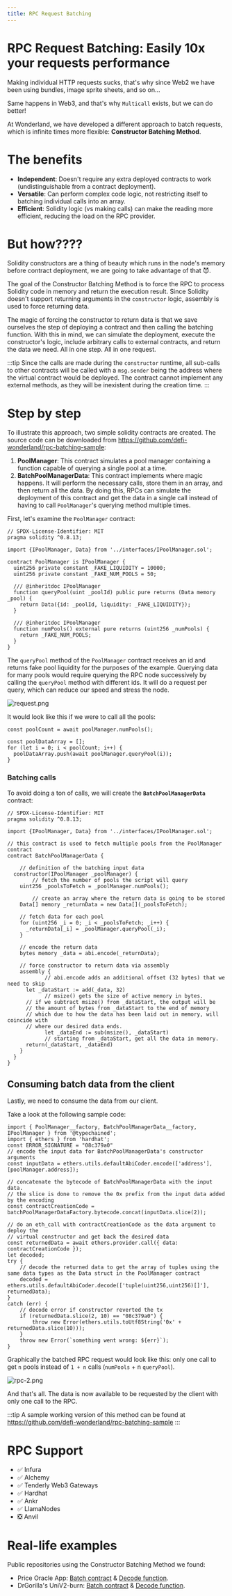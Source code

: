 ```yaml
---
title: RPC Request Batching
---
```

# RPC Request Batching: Easily 10x your requests performance

Making individual HTTP requests sucks, that's why since Web2 we have been using bundles, image sprite sheets, and so on…

Same happens in Web3, and that's why `Multicall` exists, but we can do better!

At Wonderland, we have developed a different approach to batch requests, which is infinite times more flexible: **Constructor Batching Method**.

# The benefits

- **Independent**: Doesn't require any extra deployed contracts to work (undistinguishable from a contract deployment).
- **Versatile**: Can perform complex code logic, not restricting itself to batching individual calls into an array.
- **Efficient**: Solidity logic (vs making calls) can make the reading more efficient, reducing the load on the RPC provider.

# But how????

Solidity constructors are a thing of beauty which runs in the node's memory before contract deployment, we are going to take advantage of that 😈.

The goal of the Constructor Batching Method is to force the RPC to process Solidity code in memory and return the execution result. Since Solidity doesn't support returning arguments in the `constructor` logic, assembly is used to force returning data.

The magic of forcing the constructor to return data is that we save ourselves the step of deploying a contract and then calling the batching function. With this in mind, we can simulate the deployment, execute the constructor's logic, include arbitrary calls to external contracts, and return the data we need. All in one step. All in one request.

:::tip
Since the calls are made during the `constructor` runtime, all sub-calls to other contracts will be called with a `msg.sender` being the address where the virtual contract would be deployed. The contract cannot implement any external methods, as they will be inexistent during the creation time.
:::

# Step by step

To illustrate this approach, two simple solidity contracts are created. The source code can be downloaded from https://github.com/defi-wonderland/rpc-batching-sample:

1. **PoolManager**: This contract simulates a pool manager containing a function capable of querying a single pool at a time.
2. **BatchPoolManagerData**: This contract implements where magic happens. It will perform the necessary calls, store them in an array, and then return all the data. By doing this, RPCs can simulate the deployment of this contract and get the data in a single call instead of having to call `PoolManager`'s querying method multiple times. 

First, let's examine the `PoolManager` contract:

```solidity
// SPDX-License-Identifier: MIT
pragma solidity ^0.8.13;

import {IPoolManager, Data} from '../interfaces/IPoolManager.sol';

contract PoolManager is IPoolManager {
  uint256 private constant _FAKE_LIQUIDITY = 10000;
  uint256 private constant _FAKE_NUM_POOLS = 50;

  /// @inheritdoc IPoolManager
  function queryPool(uint _poolId) public pure returns (Data memory _pool) {
    return Data({id: _poolId, liquidity: _FAKE_LIQUIDITY});
  }

  /// @inheritdoc IPoolManager
  function numPools() external pure returns (uint256 _numPools) {
    return _FAKE_NUM_POOLS;
  }
}
```

The `queryPool` method of the `PoolManager` contract receives an id and returns fake pool liquidity for the purposes of the example. Querying data for many pools would require querying the RPC node successively by calling the `queryPool` method with different ids. It will do a request per query, which can reduce our speed and stress the node.

![request.png](/img/rpc-batching-1.png)

It would look like this if we were to call all the pools:

```tsx
const poolCount = await poolManager.numPools();

const poolDataArray = [];
for (let i = 0; i < poolCount; i++) {
  poolDataArray.push(await poolManager.queryPool(i));
}
```

### Batching calls

To avoid doing a ton of calls, we will create the **`BatchPoolManagerData`** contract:

```solidity
// SPDX-License-Identifier: MIT
pragma solidity ^0.8.13;

import {IPoolManager, Data} from '../interfaces/IPoolManager.sol';

// this contract is used to fetch multiple pools from the PoolManager contract
contract BatchPoolManagerData {

	// definition of the batching input data
  constructor(IPoolManager _poolManager) {
		// fetch the number of pools the script will query
    uint256 _poolsToFetch = _poolManager.numPools();

		// create an array where the return data is going to be stored
    Data[] memory _returnData = new Data[](_poolsToFetch);

    // fetch data for each pool
    for (uint256 _i = 0; _i < _poolsToFetch; _i++) {
      _returnData[_i] = _poolManager.queryPool(_i);
    }

    // encode the return data
    bytes memory _data = abi.encode(_returnData);

    // force constructor to return data via assembly
    assembly {
			// abi.encode adds an additional offset (32 bytes) that we need to skip
      let _dataStart := add(_data, 32)
			// msize() gets the size of active memory in bytes.
      // if we subtract msize() from _dataStart, the output will be
      // the amount of bytes from _dataStart to the end of memory
      // which due to how the data has been laid out in memory, will coincide with
      // where our desired data ends.
			let _dataEnd := sub(msize(), _dataStart)
			// starting from _dataStart, get all the data in memory.
      return(_dataStart, _dataEnd)
    }
  }
}
```

## Consuming batch data from the client

Lastly, we need to consume the data from our client.

Take a look at the following sample code:

```solidity
import { PoolManager__factory, BatchPoolManagerData__factory, IPoolManager } from '@typechained';
import { ethers } from 'hardhat';
const ERROR_SIGNATURE = "08c379a0"
// encode the input data for BatchPoolManagerData's constructor arguments
const inputData = ethers.utils.defaultAbiCoder.encode(['address'], [poolManager.address]);

// concatenate the bytecode of BatchPoolManagerData with the input data.
// the slice is done to remove the 0x prefix from the input data added by the encoding
const contractCreationCode = batchPoolManagerDataFactory.bytecode.concat(inputData.slice(2));

// do an eth_call with contractCreationCode as the data argument to deploy the
// virtual constructor and get back the desired data
const returnedData = await ethers.provider.call({ data: contractCreationCode });
let decoded;
try {
	// decode the returned data to get the array of tuples using the same data types as the Data struct in the PoolManager contract
	decoded = ethers.utils.defaultAbiCoder.decode(['tuple(uint256,uint256)[]'], returnedData);
}
catch (err) {
	// decode error if constructor reverted the tx
	if (returnedData.slice(2, 10) == "08c379a0") {
		throw new Error(ethers.utils.toUtf8String('0x' + returnedData.slice(10)));
	}
	throw new Error(`something went wrong: ${err}`);
}

```

Graphically the batched RPC request would look like this: only one call to get `n` pools instead of `1 + n` calls (`numPools` + n `queryPool`).

![rpc-2.png](/img/rpc-batching-2.png)

And that's all. The data is now available to be requested by the client with only one call to the RPC.

:::tip
A sample working version of this method can be found at  https://github.com/defi-wonderland/rpc-batching-sample
:::

# RPC Support

- ✅ Infura
- ✅ Alchemy
- ✅ Tenderly Web3 Gateways
- ✅ Hardhat
- ✅ Ankr
- ✅ LlamaNodes
- ❎ Anvil

# Real-life examples

Public repositories using the Constructor Batching Method we found:

- Price Oracle App: [Batch contract](https://github.com/price-oracle/app/blob/main/solidity/contracts/BatchPoolManagerData.sol) & [Decode function](https://github.com/price-oracle/app/blob/116dedda7494459b9c7836dc240933281bf781e9/src/services/poolManagerFactoryService.ts#L82).
- DrGorilla's UniV2-burn: [Batch contract](https://github.com/drgorillamd/UniV2-burn/blob/master/contracts/BatchRequest.sol#L17) & [Decode function](https://github.com/drgorillamd/UniV2-burn/blob/master/scripts/controller.js).